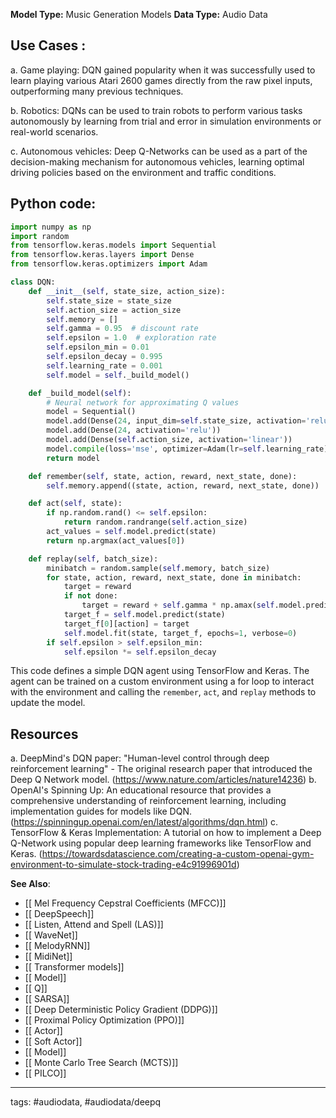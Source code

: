 **Model Type:**  Music Generation Models
**Data Type:**  Audio Data

## Use Cases :

a. Game playing: DQN gained popularity when it was successfully used to learn playing various Atari 2600 games directly from the raw pixel inputs, outperforming many previous techniques.

b. Robotics: DQNs can be used to train robots to perform various tasks autonomously by learning from trial and error in simulation environments or real-world scenarios.

c. Autonomous vehicles: Deep Q-Networks can be used as a part of the decision-making mechanism for autonomous vehicles, learning optimal driving policies based on the environment and traffic conditions.


## Python code: 

```python
import numpy as np
import random
from tensorflow.keras.models import Sequential
from tensorflow.keras.layers import Dense
from tensorflow.keras.optimizers import Adam

class DQN:
    def __init__(self, state_size, action_size):
        self.state_size = state_size
        self.action_size = action_size
        self.memory = []
        self.gamma = 0.95  # discount rate
        self.epsilon = 1.0  # exploration rate
        self.epsilon_min = 0.01
        self.epsilon_decay = 0.995
        self.learning_rate = 0.001
        self.model = self._build_model()

    def _build_model(self):
        # Neural network for approximating Q values
        model = Sequential()
        model.add(Dense(24, input_dim=self.state_size, activation='relu'))
        model.add(Dense(24, activation='relu'))
        model.add(Dense(self.action_size, activation='linear'))
        model.compile(loss='mse', optimizer=Adam(lr=self.learning_rate))
        return model

    def remember(self, state, action, reward, next_state, done):
        self.memory.append((state, action, reward, next_state, done))

    def act(self, state):
        if np.random.rand() <= self.epsilon:
            return random.randrange(self.action_size)
        act_values = self.model.predict(state)
        return np.argmax(act_values[0])

    def replay(self, batch_size):
        minibatch = random.sample(self.memory, batch_size)
        for state, action, reward, next_state, done in minibatch:
            target = reward
            if not done:
                target = reward + self.gamma * np.amax(self.model.predict(next_state)[0])
            target_f = self.model.predict(state)
            target_f[0][action] = target
            self.model.fit(state, target_f, epochs=1, verbose=0)
        if self.epsilon > self.epsilon_min:
            self.epsilon *= self.epsilon_decay
```

This code defines a simple DQN agent using TensorFlow and Keras. The agent can be trained on a custom environment using a for loop to interact with the environment and calling the `remember`, `act`, and `replay` methods to update the model.


## Resources

a. DeepMind's DQN paper: "Human-level control through deep reinforcement learning" - The original research paper that introduced the Deep Q Network model. (https://www.nature.com/articles/nature14236)
b. OpenAI's Spinning Up: An educational resource that provides a comprehensive understanding of reinforcement learning, including implementation guides for models like DQN. (https://spinningup.openai.com/en/latest/algorithms/dqn.html)
c. TensorFlow & Keras Implementation: A tutorial on how to implement a Deep Q-Network using popular deep learning frameworks like TensorFlow and Keras. (https://towardsdatascience.com/creating-a-custom-openai-gym-environment-to-simulate-stock-trading-e4c91996901d)

**See Also**:

- [[ Mel Frequency Cepstral Coefficients (MFCC)]]
- [[ DeepSpeech]]
- [[ Listen, Attend and Spell (LAS)]]
- [[ WaveNet]]
- [[ MelodyRNN]]
- [[ MidiNet]]
- [[ Transformer models]]
- [[ Model]]
- [[ Q]]
- [[ SARSA]]
- [[ Deep Deterministic Policy Gradient (DDPG)]]
- [[ Proximal Policy Optimization (PPO)]]
- [[ Actor]]
- [[ Soft Actor]]
- [[ Model]]
- [[ Monte Carlo Tree Search (MCTS)]]
- [[ PILCO]]

---
tags: #audiodata, #audiodata/deepq
